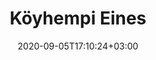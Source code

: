 ---
title: "Köyhempi Eines"
date: 2020-09-05T17:10:24+03:00
type: route
category: "route"
route_type: "boulder"
sector_weight: 21
link_27crags: https://27crags.com/crags/veikkola/routes/koyhempi-eines
---